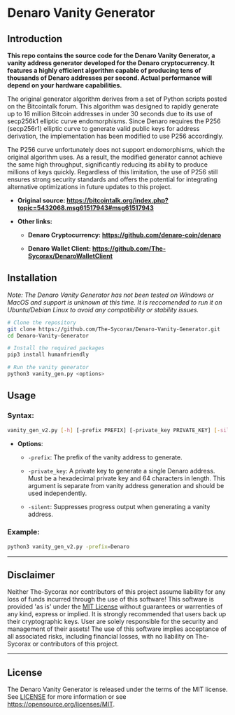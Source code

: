 # Denaro Vanity Generator

## Introduction
**This repo contains the source code for the Denaro Vanity Generator, a vanity address generator developed for the Denaro cryptocurrency. It features a highly efficient algorithm capable of producing tens of thousands of Denaro addresses per second. Actual performance will depend on your hardware capabilities.**

The original generator algorithm derives from a set of Python scripts posted on the Bitcointalk forum. This algorithm was designed to rapidly generate up to 16 million Bitcoin addresses in under 30 seconds due to its use of secp256k1 elliptic curve endomorphisms. Since Denaro requires the P256 (secp256r1) elliptic curve to generate valid public keys for address derivation, the implementation has been modified to use P256 accordingly.

The P256 curve unfortunately does not support endomorphisms, which the original algorithm uses. As a result, the modified generator cannot achieve the same high throughput, significantly reducing its ability to produce millions of keys quickly. Regardless of this limitation, the use of P256 still ensures strong security standards and offers the potential for integrating alternative optimizations in future updates to this project.

* **Original source: https://bitcointalk.org/index.php?topic=5432068.msg61517943#msg61517943** 

* **Other links:**

    - **Denaro Cryptocurrency: https://github.com/denaro-coin/denaro**
    
    - **Denaro Wallet Client: https://github.com/The-Sycorax/DenaroWalletClient**



## Installation
*Note: The Denaro Vanity Generator has not been tested on Windows or MacOS and support is unknown at this time. It is reccomended to run it on Ubuntu/Debian Linux to avoid any compatibility or stability issues.*

```bash
# Clone the repository
git clone https://github.com/The-Sycorax/Denaro-Vanity-Generator.git
cd Denaro-Vanity-Generator

# Install the required packages
pip3 install humanfriendly

# Run the vanity generator
python3 vanity_gen.py <options>
```

## Usage
### Syntax:
```bash
vanity_gen_v2.py [-h] [-prefix PREFIX] [-private_key PRIVATE_KEY] [-silent]
```
    
- **Options**:        
    * `-prefix`: The prefix of the vanity address to generate.
    * `-private_key`: A private key to generate a single Denaro address. Must be a hexadecimal private key and 64 characters in length. This argument is separate from vanity address generation and should be used independently. 
    
    * `-silent`: Suppresses progress output when generating a vanity address.

### **Example**:
```bash
python3 vanity_gen_v2.py -prefix=Denaro
```

------------

## Disclaimer

Neither The-Sycorax nor contributors of this project assume liability for any loss of funds incurred through the use of this software! This software is provided 'as is' under the [MIT License](LICENSE) without guarantees or warrenties of any kind, express or implied. It is strongly recommended that users back up their cryptographic keys. User are solely responsible for the security and management of their assets! The use of this software implies acceptance of all associated risks, including financial losses, with no liability on The-Sycorax or contributors of this project.

------------

## License
The Denaro Vanity Generator is released under the terms of the MIT license. See [LICENSE](LICENSE) for more
information or see https://opensource.org/licenses/MIT.
